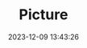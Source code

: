 ---
weight: 1
images:
- /images/edited/117.jpeg
title: Picture
date: 2023-12-09 13:43:26
tags: [luminarneo,work,ILCE7M3,26.9,car]
---